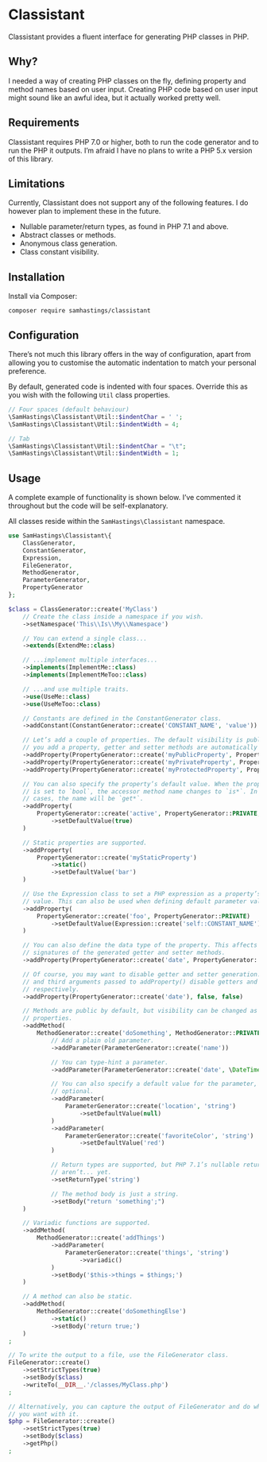 # Classistant

Classistant provides a fluent interface for generating PHP classes in PHP.

## Why?

I needed a way of creating PHP classes on the fly, defining property and method names based on user input. Creating PHP code based on user input might sound like an awful idea, but it actually worked pretty well.

## Requirements

Classistant requires PHP 7.0 or higher, both to run the code generator and to run the PHP it outputs. I’m afraid I have no plans to write a PHP 5.x version of this library.

## Limitations

Currently, Classistant does not support any of the following features. I do however plan to implement these in the future.

- Nullable parameter/return types, as found in PHP 7.1 and above.
- Abstract classes or methods.
- Anonymous class generation.
- Class constant visibility.

## Installation

Install via Composer:

```
composer require samhastings/classistant
```

## Configuration

There’s not much this library offers in the way of configuration, apart from allowing you to customise the automatic indentation to match your personal preference.

By default, generated code is indented with four spaces. Override this as you wish with the following `Util` class properties.

```php
// Four spaces (default behaviour)
\SamHastings\Classistant\Util::$indentChar = ' ';
\SamHastings\Classistant\Util::$indentWidth = 4;

// Tab
\SamHastings\Classistant\Util::$indentChar = "\t";
\SamHastings\Classistant\Util::$indentWidth = 1;
```

## Usage

A complete example of functionality is shown below. I’ve commented it throughout but the code will be self-explanatory.

All classes reside within the `SamHastings\Classistant` namespace.

```php
use SamHastings\Classistant\{
    ClassGenerator,
    ConstantGenerator,
    Expression,
    FileGenerator,
    MethodGenerator,
    ParameterGenerator,
    PropertyGenerator
};

$class = ClassGenerator::create('MyClass')
    // Create the class inside a namespace if you wish.
    ->setNamespace('This\\Is\\My\\Namespace')

    // You can extend a single class...
    ->extends(ExtendMe::class)

    // ...implement multiple interfaces...
    ->implements(ImplementMe::class)
    ->implements(ImplementMeToo::class)

    // ...and use multiple traits.
    ->use(UseMe::class)
    ->use(UseMeToo::class)

    // Constants are defined in the ConstantGenerator class.
    ->addConstant(ConstantGenerator::create('CONSTANT_NAME', 'value'))

    // Let’s add a couple of properties. The default visibility is public. When
    // you add a property, getter and setter methods are automatically generated.
    ->addProperty(PropertyGenerator::create('myPublicProperty', PropertyGenerator::PUBLIC))
    ->addProperty(PropertyGenerator::create('myPrivateProperty', PropertyGenerator::PRIVATE))
    ->addProperty(PropertyGenerator::create('myProtectedProperty', PropertyGenerator::PROTECTED))

    // You can also specify the property’s default value. When the property’s type
    // is set to `bool`, the accessor method name changes to `is*`. In all other
    // cases, the name will be `get*`.
    ->addProperty(
        PropertyGenerator::create('active', PropertyGenerator::PRIVATE, 'bool')
            ->setDefaultValue(true)
    )

    // Static properties are supported.
    ->addProperty(
        PropertyGenerator::create('myStaticProperty')
            ->static()
            ->setDefaultValue('bar')
    )

    // Use the Expression class to set a PHP expression as a property’s default
    // value. This can also be used when defining default parameter values.
    ->addProperty(
        PropertyGenerator::create('foo', PropertyGenerator::PRIVATE)
            ->setDefaultValue(Expression::create('self::CONSTANT_NAME'))
    )

    // You can also define the data type of the property. This affects the method
    // signatures of the generated getter and setter methods.
    ->addProperty(PropertyGenerator::create('date', PropertyGenerator::PRIVATE, \DateTime::class))

    // Of course, you may want to disable getter and setter generation. The second
    // and third arguments passed to addProperty() disable getters and setters,
    // respectively.
    ->addProperty(PropertyGenerator::create('date'), false, false)

    // Methods are public by default, but visibility can be changed as with
    // properties.
    ->addMethod(
        MethodGenerator::create('doSomething', MethodGenerator::PRIVATE)
            // Add a plain old parameter.
            ->addParameter(ParameterGenerator::create('name'))

            // You can type-hint a parameter.
            ->addParameter(ParameterGenerator::create('date', \DateTime::class))

            // You can also specify a default value for the parameter, making it
            // optional.
            ->addParameter(
                ParameterGenerator::create('location', 'string')
                    ->setDefaultValue(null)
            )
            ->addParameter(
                ParameterGenerator::create('favoriteColor', 'string')
                    ->setDefaultValue('red')
            )

            // Return types are supported, but PHP 7.1’s nullable return types
            // aren’t... yet.
            ->setReturnType('string')

            // The method body is just a string.
            ->setBody("return 'something';")
    )

    // Variadic functions are supported.
    ->addMethod(
        MethodGenerator::create('addThings')
            ->addParameter(
                ParameterGenerator::create('things', 'string')
                    ->variadic()
            )
            ->setBody('$this->things = $things;')
    )

    // A method can also be static.
    ->addMethod(
        MethodGenerator::create('doSomethingElse')
            ->static()
            ->setBody('return true;')
    )
;

// To write the output to a file, use the FileGenerator class.
FileGenerator::create()
    ->setStrictTypes(true)
    ->setBody($class)
    ->writeTo(__DIR__.'/classes/MyClass.php')
;

// Alternatively, you can capture the output of FileGenerator and do whatever
// you want with it.
$php = FileGenerator::create()
    ->setStrictTypes(true)
    ->setBody($class)
    ->getPhp()
;
```
